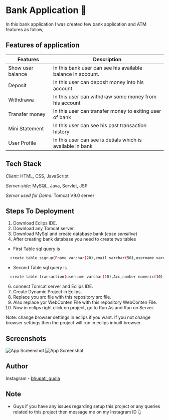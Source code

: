 
# Bank Application 🏦 
In this bank application I was created few bank application and ATM features as follow,

## Features of application 

| Features        | Description                                                          |
| ----------------- | ------------------------------------------------------------------ |
|Show user balance   | In this bank user can see his available balance in account. |
| Deposit  | In this user can deposit money into his account.  |
| Withdrawa | In this user can withdraw some money from his account |
| Transfer money | In this user can transfer money to exiting user of bank |
| Mini Statement | In this user can see his past transaction history |
| User Profile | In this user can see is detials which is available in bank |


## Tech Stack

*Client:* HTML, CSS, JavaScript 

*Server-side:* MySQL, Java, Servlet, JSP

*Server used for Demo:* Tomcat V9.0 server

## Steps To Deployment

1) Download Eclips IDE.
2) Download any Tomcat server.
3) Download MySql and create database bank (*case sensitive*)
4) After creating bank database you need to create two tables 

- First Table sql query is
```bash
  create table signup(Fname varchar(20),email varchar(50),username varchar(20) primary key,ph_number numeric(10),Acc_number numeric(10),gender varchar(20),Account_Type varchar(20),password varchar(15),r_password varchar(15), balance int default 5000);
```
- Second Table sql query is
```bash
  create table transaction(username varchar(20),Acc_number numeric(10),Date_time varchar(100), Activity varchar(10) , Amount int);
```

6) connect Tomcat server and Eclips IDE.
7) Create Dynamic Project in Eclips.
8) Replace you src file with this repository src file.
9) Also replace yor WebConten File with this repository WebConten File.
10) Now in eclips right click on project, go to Run As and Run on Server.

Note: change browser settings in eclips if you want. If you not change browser settings then the project will run in eclips inbuilt browser.

  
  
  
  
## Screenshots

![App Screenshot](https://via.placeholder.com/468x300?text=App+Screenshot+Here)
![App Screenshot](https://via.placeholder.com/468x300?text=App+Screenshot+Here)



## Author

Instagram - [bhupati_gudla](https://www.instagram.com/bhupati_gudla/)

## Note
- Guys if you have any issues regarding setup this project or any queries related to this project then message me on my Instagram ID 👆

  

